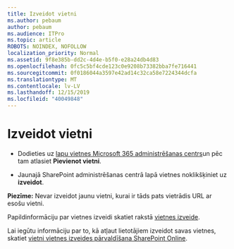 ```yaml
---
title: Izveidot vietni
ms.author: pebaum
author: pebaum
ms.audience: ITPro
ms.topic: article
ROBOTS: NOINDEX, NOFOLLOW
localization_priority: Normal
ms.assetid: 9f8e385b-dd2c-4d4e-b5f0-e28a24db4d83
ms.openlocfilehash: 0fc5c5bf4cde123c0e9208b73382bba7fe716441
ms.sourcegitcommit: 0f0186044a3597e42ad14c32ca58e7224344dcfa
ms.translationtype: MT
ms.contentlocale: lv-LV
ms.lasthandoff: 12/15/2019
ms.locfileid: "40049848"
---
```

# <a name="create-a-site"></a>Izveidot vietni

- Dodieties uz [lapu vietnes Microsoft 365 administrēšanas centrs](https://portal.office.com/adminportal/home#/SitesList)un pēc tam atlasiet **Pievienot vietni**. 
    
- Jaunajā SharePoint administrēšanas centrā lapā vietnes noklikšķiniet uz **izveidot**. 
    
**Piezīme:** Nevar izveidot jaunu vietni, kurai ir tāds pats vietrādis URL ar esošu vietni. 
  
Papildinformāciju par vietnes izveidi skatiet rakstā [vietnes izveide](https://go.microsoft.com/fwlink/?linkid=866295).
  
Lai iegūtu informāciju par to, kā atļaut lietotājiem izveidot savas vietnes, skatiet [vietni vietnes izveides pārvaldīšana SharePoint Online](https://go.microsoft.com/fwlink/?linkid=866296).
  

